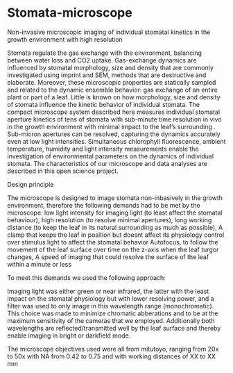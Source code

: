 # Stomata-microscope
Non-invasive microscopic imaging of individual stomatal kinetics in the growth environment with high resolution


Stomata regulate the gas exchange with the environment, balancing between water loss and CO2 uptake. Gas-exchange dynamics are influenced by stomatal morphology, size and density that are commonly investigated using imprint and SEM, methods that are destructive and elaborate. Moreover, these microscopic properties are statically sampled and related to the dynamic ensemble behavior: gas exchange of an entire plant or part of a leaf. Little is known on how morphology, size and density of stomata influence the kinetic behavior of individual stomata. The compact microscope system described here measures individual stomatal aperture kinetics of tens of stomata with sub-minute time resolution in vivo in the growth environment with minimal impact to the leaf’s surrounding . Sub-micron apertures can be resolved, capturing the dynamics accurately even at low light intensities. Simultaneous chlorophyll fluorescence, ambient temperature, humidity and light intensity measurements enable the investigation of environmental parameters on the dynamics of individual stomata. The characteristics of our microscope and data analyses are described in this open science project.

Design principle

The microscope is designed to image stomata non-inbasively in the growth environment, therefore the following demands had to be met by the microscope: 
                  low light intensity for imaging light (to least affect the stomatal behaviour), 
                  high resolution (to resolve minimal apertures), 
                  long working distance (to keep the leaf in its natural surrounding as much as possible), 
                  A clamp that keeps the leaf in position but doesnt affect its physiology
                  control over stimulus light to affect the stomatal behavior
                  Autofocus, to follow the movement of the leaf surface over time on the z-axis when the leaf turgor changes,
                  A speed of imaging that could resolve the surface of the leaf within a minute or less
                 
To meet this demands we used the following approach:

Imaging light was either green or near infrared, the latter with the least impact on the stomatal physiology but with lower resolving power, and a filter was used to only image in this wavelength range (monochromatic). This choice was made to minimize chromatic abberations and to be at the maximum sensitivity of the cameras that we employed. Additionally both wavelengths are  reflected/transmitted well by the leaf surface and thereby enable imaging in bright or darkfield mode.

The microscope objectives used were all from mitutoyo, ranging from 20x to 50x with NA from 0.42 to 0.75 and with working distances of XX to XX mm 
